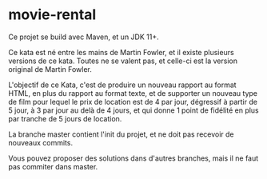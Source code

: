# movie-rental

Ce projet se build avec Maven, et un JDK 11+.

Ce kata est né entre les mains de Martin Fowler, et il existe plusieurs versions
de ce kata. Toutes ne se valent pas, et celle-ci est la version original de Martin
Fowler.

L'objectif de ce Kata, c'est de produire un nouveau rapport au format HTML, en plus
du rapport au format texte, et de supporter un nouveau type de film pour lequel le
prix de location est de 4 par jour, dégressif à partir de 5 jour, à 3 par jour au
delà de 4 jours, et qui donne 1 point de fidélité en plus par tranche de 5 jours de
location.

La branche master contient l'init du projet, et ne doit pas recevoir de nouveaux commits.

Vous pouvez proposer des solutions dans d'autres branches, mais il ne faut pas commiter
dans master.
